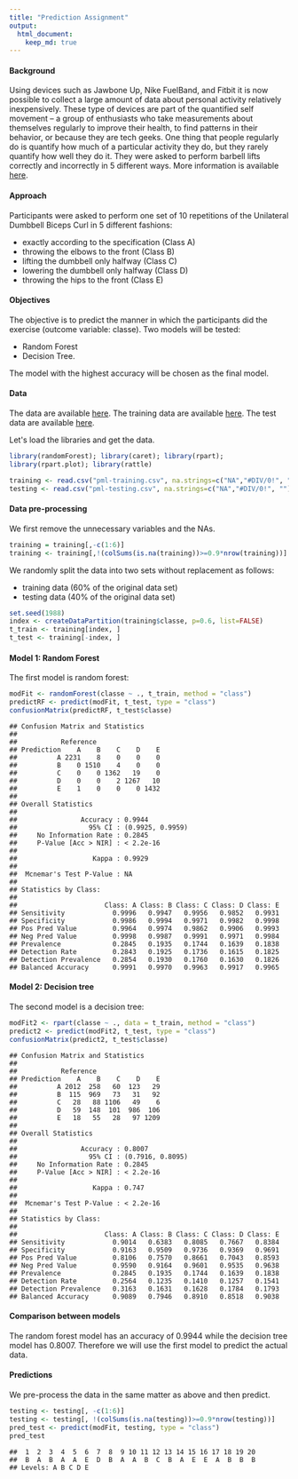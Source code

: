 ```yaml
---
title: "Prediction Assignment"
output: 
  html_document:
    keep_md: true
---
```




#### Background

Using devices such as Jawbone Up, Nike FuelBand, and Fitbit it is now possible to collect a large amount of data about personal activity relatively inexpensively. These type of devices are part of the quantified self movement – a group of enthusiasts who take measurements about themselves regularly to improve their health, to find patterns in their behavior, or because they are tech geeks. One thing that people regularly do is quantify how much of a particular activity they do, but they rarely quantify how well they do it. 
They were asked to perform barbell lifts correctly and incorrectly in 5 different ways. More information is available  [here](http://web.archive.org/web/20161224072740/http:/groupware.les.inf.puc-rio.br/har).

#### Approach

Participants were asked to perform one set of 10 repetitions of the Unilateral Dumbbell Biceps Curl in 5 different fashions:

- exactly according to the specification (Class A) 
- throwing the elbows to the front (Class B) 
- lifting the dumbbell only halfway (Class C) 
- lowering the dumbbell only halfway (Class D) 
- throwing the hips to the front (Class E)

#### Objectives 

The objective is to predict the manner in which the participants did the exercise (outcome variable: classe).
Two models will be tested:  
  
- Random Forest
- Decision Tree. 

The model with the highest accuracy will be chosen as the final model.

#### Data

The data are available [here](http://groupware.les.inf.puc-rio.br/har).
The training data are available [here](https://d396qusza40orc.cloudfront.net/predmachlearn/pml-training.csv).
The test data are available [here](https://d396qusza40orc.cloudfront.net/predmachlearn/pml-testing.csv).


Let's load the libraries and get the data.


```r
library(randomForest); library(caret); library(rpart); 
library(rpart.plot); library(rattle)
```


```r
training <- read.csv("pml-training.csv", na.strings=c("NA","#DIV/0!", ""), stringsAsFactors = TRUE)
testing <- read.csv("pml-testing.csv", na.strings=c("NA","#DIV/0!", ""), stringsAsFactors = TRUE)
```

#### Data pre-processing

We first remove the unnecessary variables and the NAs.

```r
training = training[,-c(1:6)]
training <- training[,!(colSums(is.na(training))>=0.9*nrow(training))]
```

We randomly split the data into two sets without replacement as follows: 

* training data (60% of the original data set)
* testing data (40% of the original data set)


```r
set.seed(1988)
index <- createDataPartition(training$classe, p=0.6, list=FALSE)
t_train <- training[index, ]
t_test <- training[-index, ]
```

#### Model 1: Random Forest

The first model is random forest:


```r
modFit <- randomForest(classe ~ ., t_train, method = "class")
predictRF <- predict(modFit, t_test, type = "class")
confusionMatrix(predictRF, t_test$classe)
```

```
## Confusion Matrix and Statistics
## 
##           Reference
## Prediction    A    B    C    D    E
##          A 2231    8    0    0    0
##          B    0 1510    4    0    0
##          C    0    0 1362   19    0
##          D    0    0    2 1267   10
##          E    1    0    0    0 1432
## 
## Overall Statistics
##                                           
##                Accuracy : 0.9944          
##                  95% CI : (0.9925, 0.9959)
##     No Information Rate : 0.2845          
##     P-Value [Acc > NIR] : < 2.2e-16       
##                                           
##                   Kappa : 0.9929          
##                                           
##  Mcnemar's Test P-Value : NA              
## 
## Statistics by Class:
## 
##                      Class: A Class: B Class: C Class: D Class: E
## Sensitivity            0.9996   0.9947   0.9956   0.9852   0.9931
## Specificity            0.9986   0.9994   0.9971   0.9982   0.9998
## Pos Pred Value         0.9964   0.9974   0.9862   0.9906   0.9993
## Neg Pred Value         0.9998   0.9987   0.9991   0.9971   0.9984
## Prevalence             0.2845   0.1935   0.1744   0.1639   0.1838
## Detection Rate         0.2843   0.1925   0.1736   0.1615   0.1825
## Detection Prevalence   0.2854   0.1930   0.1760   0.1630   0.1826
## Balanced Accuracy      0.9991   0.9970   0.9963   0.9917   0.9965
```

#### Model 2: Decision tree

The second model is a decision tree:


```r
modFit2 <- rpart(classe ~ ., data = t_train, method = "class")
predict2 <- predict(modFit2, t_test, type = "class")
confusionMatrix(predict2, t_test$classe)
```

```
## Confusion Matrix and Statistics
## 
##           Reference
## Prediction    A    B    C    D    E
##          A 2012  258   60  123   29
##          B  115  969   73   31   92
##          C   28   88 1106   49    6
##          D   59  148  101  986  106
##          E   18   55   28   97 1209
## 
## Overall Statistics
##                                           
##                Accuracy : 0.8007          
##                  95% CI : (0.7916, 0.8095)
##     No Information Rate : 0.2845          
##     P-Value [Acc > NIR] : < 2.2e-16       
##                                           
##                   Kappa : 0.747           
##                                           
##  Mcnemar's Test P-Value : < 2.2e-16       
## 
## Statistics by Class:
## 
##                      Class: A Class: B Class: C Class: D Class: E
## Sensitivity            0.9014   0.6383   0.8085   0.7667   0.8384
## Specificity            0.9163   0.9509   0.9736   0.9369   0.9691
## Pos Pred Value         0.8106   0.7570   0.8661   0.7043   0.8593
## Neg Pred Value         0.9590   0.9164   0.9601   0.9535   0.9638
## Prevalence             0.2845   0.1935   0.1744   0.1639   0.1838
## Detection Rate         0.2564   0.1235   0.1410   0.1257   0.1541
## Detection Prevalence   0.3163   0.1631   0.1628   0.1784   0.1793
## Balanced Accuracy      0.9089   0.7946   0.8910   0.8518   0.9038
```

#### Comparison between models

The random forest model has an accuracy of 0.9944 while the decision tree model has 0.8007. Therefore we will use the first model to predict the actual data.

#### Predictions

We pre-process the data in the same matter as above and then predict.


```r
testing <- testing[, -c(1:6)]
testing <- testing[, !(colSums(is.na(testing))>=0.9*nrow(testing))]
pred_test <- predict(modFit, testing, type = "class")
pred_test
```

```
##  1  2  3  4  5  6  7  8  9 10 11 12 13 14 15 16 17 18 19 20 
##  B  A  B  A  A  E  D  B  A  A  B  C  B  A  E  E  A  B  B  B 
## Levels: A B C D E
```

